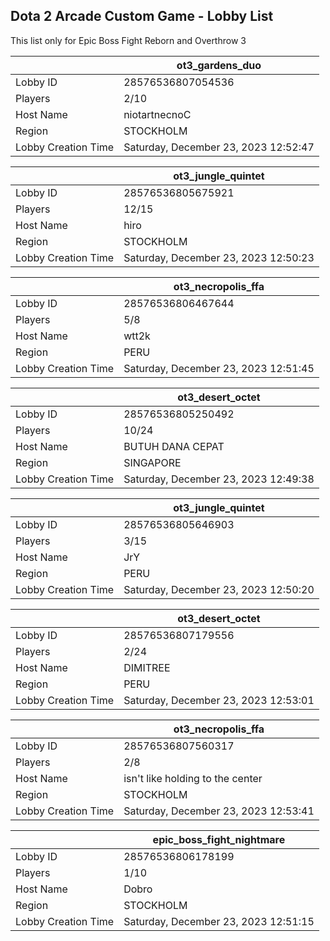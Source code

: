 ## Dota 2 Arcade Custom Game - Lobby List

This list only for Epic Boss Fight Reborn and Overthrow 3

|  | ot3_gardens_duo |
| ------ | ------ |
| Lobby ID | 28576536807054536 |
| Players | 2/10 |
| Host Name | niotartnecnoC |
| Region | STOCKHOLM |
| Lobby Creation Time | Saturday, December 23, 2023 12:52:47 |


|  | ot3_jungle_quintet |
| ------ | ------ |
| Lobby ID | 28576536805675921 |
| Players | 12/15 |
| Host Name | hiro |
| Region | STOCKHOLM |
| Lobby Creation Time | Saturday, December 23, 2023 12:50:23 |


|  | ot3_necropolis_ffa |
| ------ | ------ |
| Lobby ID | 28576536806467644 |
| Players | 5/8 |
| Host Name | wtt2k |
| Region | PERU |
| Lobby Creation Time | Saturday, December 23, 2023 12:51:45 |


|  | ot3_desert_octet |
| ------ | ------ |
| Lobby ID | 28576536805250492 |
| Players | 10/24 |
| Host Name | BUTUH DANA CEPAT |
| Region | SINGAPORE |
| Lobby Creation Time | Saturday, December 23, 2023 12:49:38 |


|  | ot3_jungle_quintet |
| ------ | ------ |
| Lobby ID | 28576536805646903 |
| Players | 3/15 |
| Host Name | JrY |
| Region | PERU |
| Lobby Creation Time | Saturday, December 23, 2023 12:50:20 |


|  | ot3_desert_octet |
| ------ | ------ |
| Lobby ID | 28576536807179556 |
| Players | 2/24 |
| Host Name | DIMITREE |
| Region | PERU |
| Lobby Creation Time | Saturday, December 23, 2023 12:53:01 |


|  | ot3_necropolis_ffa |
| ------ | ------ |
| Lobby ID | 28576536807560317 |
| Players | 2/8 |
| Host Name | isn't like holding to the center |
| Region | STOCKHOLM |
| Lobby Creation Time | Saturday, December 23, 2023 12:53:41 |


|  | epic_boss_fight_nightmare |
| ------ | ------ |
| Lobby ID | 28576536806178199 |
| Players | 1/10 |
| Host Name | Dobro |
| Region | STOCKHOLM |
| Lobby Creation Time | Saturday, December 23, 2023 12:51:15 |


